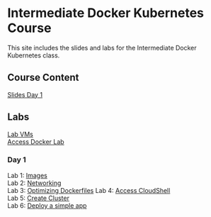 # Intermediate Docker Kubernetes Course

This site includes the slides and labs for the Intermediate Docker Kubernetes class.

## Course Content   
[Slides Day 1](https://www.dropbox.com/s/wztydysgpt3drkk/Intermediate%20Docker-Kubernetes-day1.pdf?dl=0)

## Labs
[Lab VMs](https://docs.google.com/spreadsheets/d/1hqMfSpDqjohHlOX_bwkYhIvntLVW6E8ktLa3uQLHL7k/edit?usp=sharing)   
[Access Docker Lab](labs/access_docker/)   

### Day 1 
Lab 1: [Images](labs/images/)   
Lab 2: [Networking](labs/networking/)   
Lab 3: [Optimizing Dockerfiles](labs/adv-dockerfile/) 
Lab 4: [Access CloudShell](labs/lab-setup)   
Lab 5: [Create Cluster](labs/eks)   
Lab 6: [Deploy a simple app](labs/pods)   

